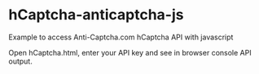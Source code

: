 # hCaptcha-anticaptcha-js
Example to access Anti-Captcha.com hCaptcha API with javascript

Open hCaptcha.html, enter your API key and see in browser console API output.
